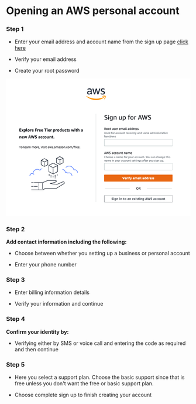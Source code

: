 # Opening an AWS personal account #

### Step 1 ###

- Enter your email address and account name from the sign up page [click here](https://aws.com)

- Verify your email address

- Create your root password

![Step 1a screenshot](AWS_Account/Images/SignUp_for_AWS_Step_1a.png)

### Step 2 ###

**Add contact information including the following:**

- Choose between whether you setting up a business or personal account

- Enter your phone number

### Step 3 ###

- Enter billing information details

- Verify your information and continue

### Step 4 ###

**Confirm your identity by:**

- Verifying either by SMS or voice call and entering the code as required and then continue

### Step 5 ###

- Here you select a support plan. Choose the basic support since that is free unless you don't want the free or basic support plan.

- Choose complete sign up to finish creating your account
